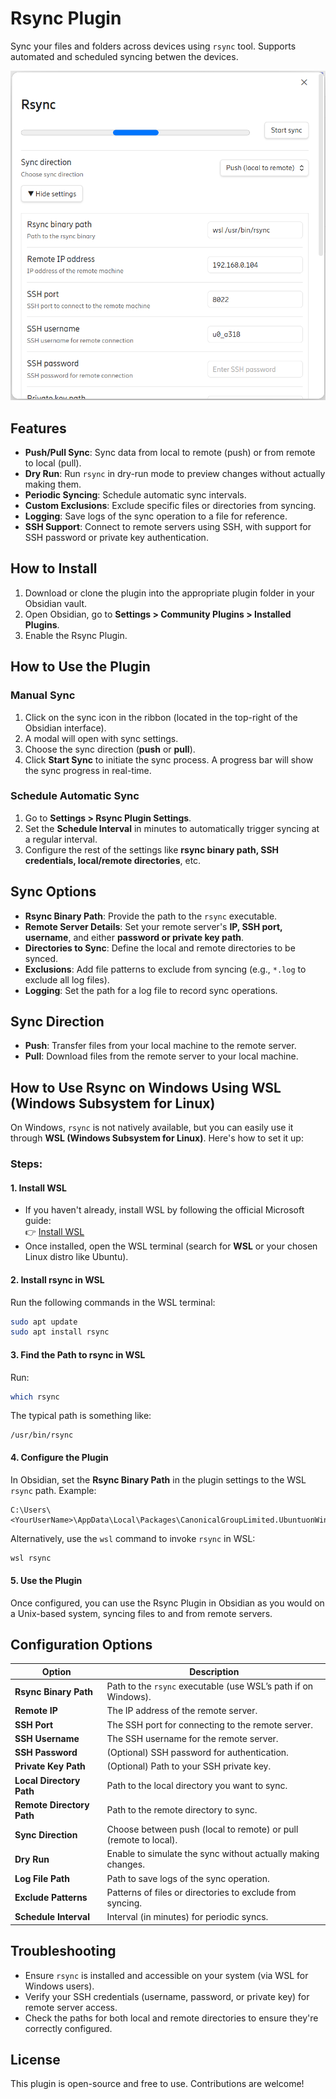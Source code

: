 # Rsync Plugin

Sync your files and folders across devices using `rsync` tool. Supports automated and scheduled syncing betwen the devices.

![Rsync Plugin Screenshot](./assets/rsync.PNG)  

## Features

- **Push/Pull Sync**: Sync data from local to remote (push) or from remote to local (pull).  
- **Dry Run**: Run `rsync` in dry-run mode to preview changes without actually making them.  
- **Periodic Syncing**: Schedule automatic sync intervals.  
- **Custom Exclusions**: Exclude specific files or directories from syncing.  
- **Logging**: Save logs of the sync operation to a file for reference.  
- **SSH Support**: Connect to remote servers using SSH, with support for SSH password or private key authentication.  

## How to Install

1. Download or clone the plugin into the appropriate plugin folder in your Obsidian vault.  
2. Open Obsidian, go to **Settings > Community Plugins > Installed Plugins**.  
3. Enable the Rsync Plugin.  

## How to Use the Plugin

### Manual Sync

1. Click on the sync icon in the ribbon (located in the top-right of the Obsidian interface).  
2. A modal will open with sync settings.  
3. Choose the sync direction (**push** or **pull**).  
4. Click **Start Sync** to initiate the sync process. A progress bar will show the sync progress in real-time.  

### Schedule Automatic Sync

1. Go to **Settings > Rsync Plugin Settings**.  
2. Set the **Schedule Interval** in minutes to automatically trigger syncing at a regular interval.  
3. Configure the rest of the settings like **rsync binary path, SSH credentials, local/remote directories**, etc.  

## Sync Options

- **Rsync Binary Path**: Provide the path to the `rsync` executable.  
- **Remote Server Details**: Set your remote server's **IP, SSH port, username**, and either **password or private key path**.  
- **Directories to Sync**: Define the local and remote directories to be synced.  
- **Exclusions**: Add file patterns to exclude from syncing (e.g., `*.log` to exclude all log files).  
- **Logging**: Set the path for a log file to record sync operations.  

## Sync Direction

- **Push**: Transfer files from your local machine to the remote server.  
- **Pull**: Download files from the remote server to your local machine.  

## How to Use Rsync on Windows Using WSL (Windows Subsystem for Linux)

On Windows, `rsync` is not natively available, but you can easily use it through **WSL (Windows Subsystem for Linux)**. Here's how to set it up:

### Steps:

#### 1. Install WSL
- If you haven't already, install WSL by following the official Microsoft guide:  
  👉 [Install WSL](https://learn.microsoft.com/en-us/windows/wsl/install)  
- Once installed, open the WSL terminal (search for **WSL** or your chosen Linux distro like Ubuntu).  

#### 2. Install rsync in WSL
Run the following commands in the WSL terminal:
```bash
sudo apt update
sudo apt install rsync
```

#### 3. Find the Path to rsync in WSL
Run:
```bash
which rsync
```
The typical path is something like:  
```
/usr/bin/rsync
```

#### 4. Configure the Plugin
In Obsidian, set the **Rsync Binary Path** in the plugin settings to the WSL `rsync` path. Example:
```
C:\Users\<YourUserName>\AppData\Local\Packages\CanonicalGroupLimited.UbuntuonWindows_79rhkp1fndgsc\LocalState\rootfs\usr\bin\rsync
```
Alternatively, use the `wsl` command to invoke `rsync` in WSL:
```bash
wsl rsync
```

#### 5. Use the Plugin
Once configured, you can use the Rsync Plugin in Obsidian as you would on a Unix-based system, syncing files to and from remote servers.  

## Configuration Options

| Option                | Description |
|-----------------------|-------------|
| **Rsync Binary Path** | Path to the `rsync` executable (use WSL’s path if on Windows). |
| **Remote IP**         | The IP address of the remote server. |
| **SSH Port**         | The SSH port for connecting to the remote server. |
| **SSH Username**     | The SSH username for the remote server. |
| **SSH Password**     | (Optional) SSH password for authentication. |
| **Private Key Path** | (Optional) Path to your SSH private key. |
| **Local Directory Path** | Path to the local directory you want to sync. |
| **Remote Directory Path** | Path to the remote directory to sync. |
| **Sync Direction**   | Choose between push (local to remote) or pull (remote to local). |
| **Dry Run**          | Enable to simulate the sync without actually making changes. |
| **Log File Path**    | Path to save logs of the sync operation. |
| **Exclude Patterns** | Patterns of files or directories to exclude from syncing. |
| **Schedule Interval** | Interval (in minutes) for periodic syncs. |

## Troubleshooting

- Ensure `rsync` is installed and accessible on your system (via WSL for Windows users).  
- Verify your SSH credentials (username, password, or private key) for remote server access.  
- Check the paths for both local and remote directories to ensure they're correctly configured.  

## License

This plugin is open-source and free to use. Contributions are welcome!

